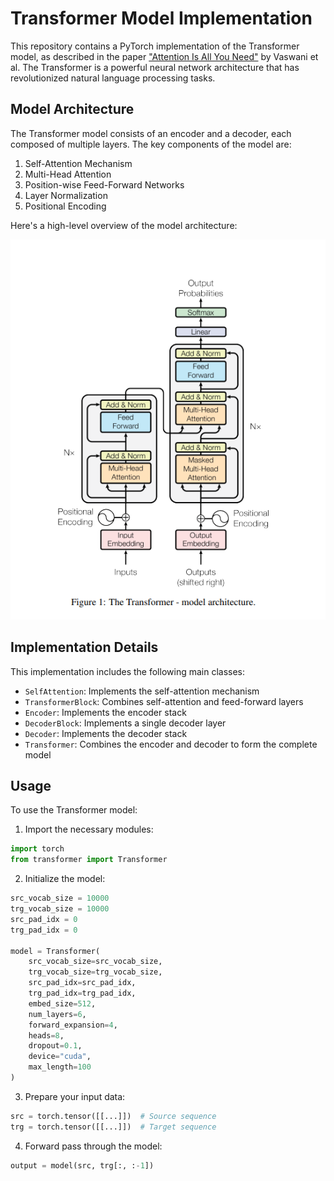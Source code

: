 # Transformer Model Implementation

This repository contains a PyTorch implementation of the Transformer model, as described in the paper ["Attention Is All You Need"](https://arxiv.org/pdf/1706.03762.pdf) by Vaswani et al. The Transformer is a powerful neural network architecture that has revolutionized natural language processing tasks.

## Model Architecture

The Transformer model consists of an encoder and a decoder, each composed of multiple layers. The key components of the model are:

1. Self-Attention Mechanism
2. Multi-Head Attention
3. Position-wise Feed-Forward Networks
4. Layer Normalization
5. Positional Encoding

Here's a high-level overview of the model architecture:

![Transformer Architecture](TheTransformer-ModelArchitecture.png)

## Implementation Details

This implementation includes the following main classes:

- `SelfAttention`: Implements the self-attention mechanism
- `TransformerBlock`: Combines self-attention and feed-forward layers
- `Encoder`: Implements the encoder stack
- `DecoderBlock`: Implements a single decoder layer
- `Decoder`: Implements the decoder stack
- `Transformer`: Combines the encoder and decoder to form the complete model

## Usage

To use the Transformer model:

1. Import the necessary modules:

```python
import torch
from transformer import Transformer
```

2. Initialize the model:

```python
src_vocab_size = 10000
trg_vocab_size = 10000
src_pad_idx = 0
trg_pad_idx = 0

model = Transformer(
    src_vocab_size=src_vocab_size,
    trg_vocab_size=trg_vocab_size,
    src_pad_idx=src_pad_idx,
    trg_pad_idx=trg_pad_idx,
    embed_size=512,
    num_layers=6,
    forward_expansion=4,
    heads=8,
    dropout=0.1,
    device="cuda",
    max_length=100
)
```

3. Prepare your input data:

```python
src = torch.tensor([[...]])  # Source sequence
trg = torch.tensor([[...]])  # Target sequence
```

4. Forward pass through the model:

```python
output = model(src, trg[:, :-1])
```
